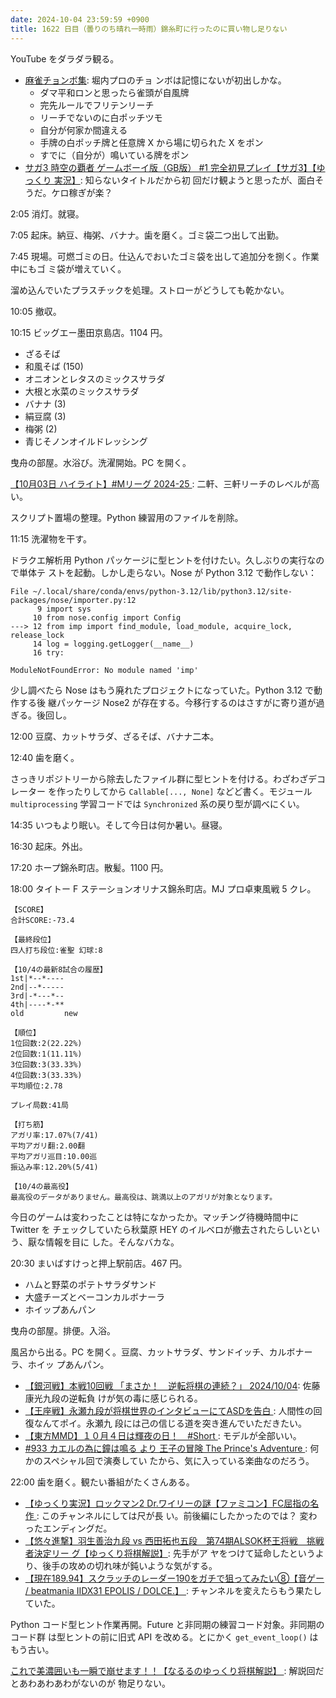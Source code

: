 ```yaml
---
date: 2024-10-04 23:59:59 +0900
title: 1622 日目（曇りのち晴れ一時雨）錦糸町に行ったのに買い物し足りない
---
```


YouTube をダラダラ観る。

* [麻雀チョンボ集](https://www.youtube.com/watch?v=iLtDv3BrwLo): 堀内プロのチョ
  ンボは記憶にないが初出しかな。
  * ダマ平和ロンと思ったら雀頭が自風牌
  * 完先ルールでフリテンリーチ
  * リーチでないのに白ポッチツモ
  * 自分が何家か間違える
  * 手牌の白ポッチ牌と任意牌 X から場に切られた X をポン
  * すでに（自分が）鳴いている牌をポン
* [サガ3 時空の覇者 ゲームボーイ版（GB版） #1 完全初見プレイ【サガ3】【ゆっくり
  実況】](https://www.youtube.com/watch?v=3kbehGK2fLQ): 知らないタイトルだから初
  回だけ観ようと思ったが、面白そうだ。ケロ稼ぎが楽？

2:05 消灯。就寝。

7:05 起床。納豆、梅粥、バナナ。歯を磨く。ゴミ袋二つ出して出勤。

7:45 現場。可燃ゴミの日。仕込んでおいたゴミ袋を出して追加分を捌く。作業中にもゴ
ミ袋が増えていく。

溜め込んでいたプラスチックを処理。ストローがどうしても乾かない。

10:05 撤収。

10:15 ビッグエー墨田京島店。1104 円。

* ざるそば
* 和風そば (150)
* オニオンとレタスのミックスサラダ
* 大根と水菜のミックスサラダ
* バナナ (3)
* 絹豆腐 (3)
* 梅粥 (2)
* 青じそノンオイルドレッシング

曳舟の部屋。水浴び。洗濯開始。PC を開く。

[【10月03日 ハイライト】#Mリーグ 2024-25
](https://www.youtube.com/watch?v=BlclQv4ePQU): 二軒、三軒リーチのレベルが高い。

スクリプト置場の整理。Python 練習用のファイルを削除。

11:15 洗濯物を干す。

ドラクエ解析用 Python パッケージに型ヒントを付けたい。久しぶりの実行なので単体テ
ストを起動。しかし走らない。Nose が Python 3.12 で動作しない：

```text
File ~/.local/share/conda/envs/python-3.12/lib/python3.12/site-packages/nose/importer.py:12
      9 import sys
     10 from nose.config import Config
---> 12 from imp import find_module, load_module, acquire_lock, release_lock
     14 log = logging.getLogger(__name__)
     16 try:

ModuleNotFoundError: No module named 'imp'
```

少し調べたら Nose はもう廃れたプロジェクトになっていた。Python 3.12 で動作する後
継パッケージ Nose2 が存在する。今移行するのはさすがに寄り道が過ぎる。後回し。

12:00 豆腐、カットサラダ、ざるそば、バナナ二本。

12:40 歯を磨く。

さっきリポジトリーから除去したファイル群に型ヒントを付ける。わざわざデコレーター
を作ったりしてから `Callable[..., None]` などど書く。モジュール
`multiprocessing` 学習コードでは `Synchronized` 系の戻り型が調べにくい。

14:35 いつもより眠い。そして今日は何か暑い。昼寝。

16:30 起床。外出。

17:20 ホープ錦糸町店。散髪。1100 円。

18:00 タイトー F ステーションオリナス錦糸町店。MJ プロ卓東風戦 5 クレ。

```text
【SCORE】
合計SCORE:-73.4

【最終段位】
四人打ち段位:雀聖 幻球:8

【10/4の最新8試合の履歴】
1st|*--*----
2nd|--*-----
3rd|-*---*--
4th|----*-**
old         new

【順位】
1位回数:2(22.22%)
2位回数:1(11.11%)
3位回数:3(33.33%)
4位回数:3(33.33%)
平均順位:2.78

プレイ局数:41局

【打ち筋】
アガリ率:17.07%(7/41)
平均アガリ翻:2.00翻
平均アガリ巡目:10.00巡
振込み率:12.20%(5/41)

【10/4の最高役】
最高役のデータがありません。最高役は、跳満以上のアガリが対象となります。
```

今日のゲームは変わったことは特になかったか。マッチング待機時間中に Twitter を
チェックしていたら秋葉原 HEY のイルベロが撤去されたらしいという、厭な情報を目に
した。そんなバカな。

20:30 まいばすけっと押上駅前店。467 円。

* ハムと野菜のポテトサラダサンド
* 大盛チーズとベーコンカルボナーラ
* ホイップあんパン

曳舟の部屋。排便。入浴。

風呂から出る。PC を開く。豆腐、カットサラダ、サンドイッチ、カルボナーラ、ホイッ
プあんパン。

* [【銀河戦】本戦10回戦 「まさか！　逆転将棋の連続？」
  2024/10/04](https://www.youtube.com/watch?v=-UMRBmZH9iU): 佐藤康光九段の逆転負
  けが気の毒に感じられる。
* [【王座戦】永瀬九段が将棋世界のインタビューにてASDを告白
  ](https://www.youtube.com/watch?v=0yM4wivrS8s): 人間性の回復なんてポイ。永瀬九
  段には己の信じる道を突き進んでいただきたい。
* [【東方MMD】１０月４日は輝夜の日！　#Short
  ](https://www.youtube.com/watch?v=OgNZT01OmhA): モデルが全部いい。
* [#933 カエルの為に鐘は鳴る より 王子の冒険 The Prince's Adventure
  ](https://www.youtube.com/watch?v=E2hbs2ZsmaU): 何かのスペシャル回で演奏してい
  たから、気に入っている楽曲なのだろう。

22:00 歯を磨く。観たい番組がたくさんある。

* [【ゆっくり実況】ロックマン2 Dr.ワイリーの謎【ファミコン】FC屈指の名作
  ](https://www.youtube.com/watch?v=XutYQFL92_M): このチャンネルにしては尺が長
  い。前後編にしたかったのでは？ 変わったエンディングだ。
* [【悠々進撃】羽生善治九段 vs 西田拓也五段　第74期ALSOK杯王将戦　挑戦者決定リー
  グ【ゆっくり将棋解説】](https://www.youtube.com/watch?v=m9VRBYnAOoM): 先手がア
  ヤをつけて延命したというより、後手の攻めの切れ味が鈍いような気がする。
* [【現在189.94】スクラッチのレーダー190をガチで狙ってみたい⑧【音ゲー /
  beatmania IIDX31 EPOLIS / DOLCE.】
  ](https://www.youtube.com/watch?v=VsDR-s5JQGk): チャンネルを変えたらもう果たし
  ていた。

Python コード型ヒント作業再開。Future と非同期の練習コード対象。非同期のコード群
は型ヒントの前に旧式 API を改める。とにかく `get_event_loop()` はもう古い。

[これで美濃囲いも一瞬で崩せます！！【なるるのゆっくり将棋解説】
](https://www.youtube.com/watch?v=5qvxOCtw0TI): 解説回だとあわあわあわがないのが
物足りない。
